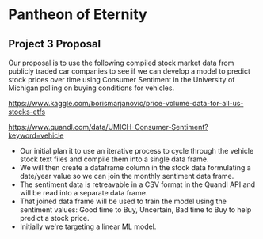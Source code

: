 # Pantheon of Eternity

## Project 3 Proposal

Our proposal is to use the following compiled stock market data from publicly traded car companies to see if we can develop a model to predict stock prices over time using Consumer Sentiment in the University of Michigan polling on buying conditions for vehicles.

https://www.kaggle.com/borismarjanovic/price-volume-data-for-all-us-stocks-etfs

https://www.quandl.com/data/UMICH-Consumer-Sentiment?keyword=vehicle

* Our initial plan it to use an iterative process to cycle through the vehicle stock text files and compile them into a single data frame.
* We will then create a dataframe column in the stock data formulating a date/year value so we can join the monthly sentiment data frame.
* The sentiment data is retreavable in a CSV format in the Quandl API and will be read into a separate data frame.
* That joined data frame will be used to train the model using the sentiment values: Good time to Buy,	Uncertain,	Bad time to Buy to help predict a stock price.
* Initially we're targeting a linear ML model.



